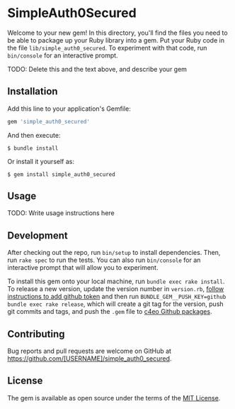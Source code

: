 # SimpleAuth0Secured

Welcome to your new gem! In this directory, you'll find the files you need to be able to package up your Ruby library into a gem. Put your Ruby code in the file `lib/simple_auth0_secured`. To experiment with that code, run `bin/console` for an interactive prompt.

TODO: Delete this and the text above, and describe your gem

## Installation

Add this line to your application's Gemfile:

```ruby
gem 'simple_auth0_secured'
```

And then execute:

    $ bundle install

Or install it yourself as:

    $ gem install simple_auth0_secured

## Usage

TODO: Write usage instructions here

## Development

After checking out the repo, run `bin/setup` to install dependencies. Then, run `rake spec` to run the tests. You can also run `bin/console` for an interactive prompt that will allow you to experiment.

To install this gem onto your local machine, run `bundle exec rake install`.
To release a new version, update the version number in `version.rb`, [follow instructions to add github token](https://docs.github.com/en/packages/guides/configuring-rubygems-for-use-with-github-packages#authenticating-with-a-personal-access-token) and then run `BUNDLE_GEM__PUSH_KEY=github bundle exec rake release`, which will create a git tag for the version, push git commits and tags, and push the `.gem` file to [c4eo Github packages](https://github.com/orgs/c4eo/packages).

## Contributing

Bug reports and pull requests are welcome on GitHub at https://github.com/[USERNAME]/simple_auth0_secured.


## License

The gem is available as open source under the terms of the [MIT License](https://opensource.org/licenses/MIT).
